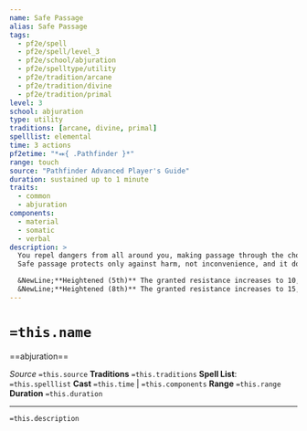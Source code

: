```yaml
---
name: Safe Passage
alias: Safe Passage
tags:
  - pf2e/spell
  - pf2e/spell/level_3
  - pf2e/school/abjuration
  - pf2e/spelltype/utility
  - pf2e/tradition/arcane
  - pf2e/tradition/divine
  - pf2e/tradition/primal
level: 3
school: abjuration
type: utility
traditions: [arcane, divine, primal]
spelllist: elemental
time: 3 actions
pf2etime: "*⬽{ .Pathfinder }*"
range: touch
source: "Pathfinder Advanced Player's Guide"
duration: sustained up to 1 minute
traits:
  - common
  - abjuration
components:
  - material
  - somatic
  - verbal
description: >
  You repel dangers from all around you, making passage through the chosen area safe for a brief amount of time. Anyone passing through the area gains the following benefits against harmful effects of the terrain and environment, including environmental damage, hazardous terrain, and hazards in the area. The spell grants a +2 status bonus to AC and saves against such effects, and resistance 5 to all damage from such effects. Furthermore, the spell prevents anything in the area that's prone to collapse, such as a rickety bridge or an unstable ceiling, from collapsing, except under extreme strain that would collapse a normal structure of its type.
  Safe passage protects only against harm, not inconvenience, and it doesn't reduce difficult terrain, remove the [[Concealed]] condition caused by precipitation, or the like, nor does it protect against creatures within the spell's area.

  &NewLine;**Heightened (5th)** The granted resistance increases to 10, and the area can be 120 feet long.
  &NewLine;**Heightened (8th)** The granted resistance increases to 15, and the area can be 500 feet long.
---
```

# `=this.name`
==abjuration==

*Source* `=this.source`
**Traditions** `=this.traditions`
**Spell List**: `=this.spelllist`
**Cast** `=this.time` | `=this.components`
**Range** `=this.range`
**Duration** `=this.duration`

***
`=this.description`
